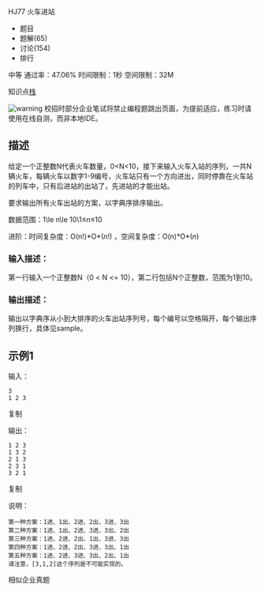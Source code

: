 HJ77 火车进站







- 题目
- 题解(65)
- 讨论(154)
- 排行

中等 通过率：47.06% 时间限制：1秒 空间限制：32M

知识点[栈](https://www.nowcoder.com/exam/oj/ta?page=2&tpId=37&type=37?tag=581)

![warning](https://static.nowcoder.com/fe/file/images/web/ta/warning.png) 校招时部分企业笔试将禁止编程题跳出页面，为提前适应，练习时请使用在线自测，而非本地IDE。

## 描述

给定一个正整数N代表火车数量，0<N<10，接下来输入火车入站的序列，一共N辆火车，每辆火车以数字1-9编号，火车站只有一个方向进出，同时停靠在火车站的列车中，只有后进站的出站了，先进站的才能出站。

要求输出所有火车出站的方案，以字典序排序输出。

数据范围：1\le n\le 10\1≤*n*≤10 

进阶：时间复杂度：O(n!)\*O*(*n*!) ，空间复杂度：O(n)\*O*(*n*) 

### 输入描述：

第一行输入一个正整数N（0 < N <= 10），第二行包括N个正整数，范围为1到10。

### 输出描述：

输出以字典序从小到大排序的火车出站序列号，每个编号以空格隔开，每个输出序列换行，具体见sample。

## 示例1

输入：

```
3
1 2 3
```

复制

输出：

```
1 2 3
1 3 2
2 1 3
2 3 1
3 2 1
```

复制

说明：

```
第一种方案：1进、1出、2进、2出、3进、3出
第二种方案：1进、1出、2进、3进、3出、2出
第三种方案：1进、2进、2出、1出、3进、3出
第四种方案：1进、2进、2出、3进、3出、1出
第五种方案：1进、2进、3进、3出、2出、1出
请注意，[3,1,2]这个序列是不可能实现的。    
```

相似企业真题